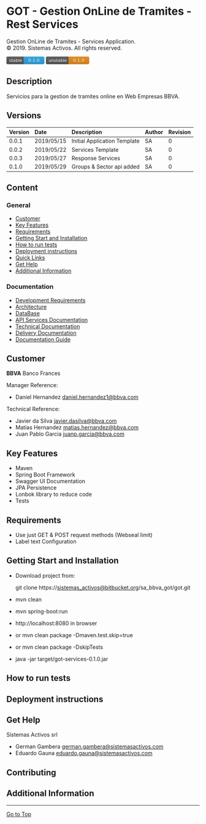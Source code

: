 # GOT - Gestion OnLine de Tramites - Rest Services
Gestion OnLine de Tramites - Services Application.  
© 2019. Sistemas Activos. All rights reserved.

[![Latest Stable Version](docs/images/stable-version.png)](#)  [![Latest Unstable Version](docs/images/unstable-version.png)](#)

## Description
Servicios para la gestion de tramites online en Web Empresas BBVA.

## Versions
| Version  |    Date    | Description                    |  Author     |   Revision   |
|----------|:-----------|:-------------------------------|:------------|--------------|
| 0.0.1    | 2019/05/15 | Initial Application Template   |    SA       |      0       |
| 0.0.2    | 2019/05/22 | Services Template              |    SA       |      0       |
| 0.0.3    | 2019/05/27 | Response Services              |    SA       |      0       |
| 0.1.0    | 2019/05/29 | Groups & Sector api added      |    SA       |      0       |

## Content

### General
* [Customer](#markdown-header-customer)
* [Key Features](#markdown-header-key-features)
* [Requirements](#markdown-header-requirements)
* [Getting Start and Installation](#markdown-header-getting-start-and-installation)
* [How to run tests](#markdown-header-how-to-run-tests)
* [Deployment instructions](#markdown-header-deployment-instructions)
* [Quick Links](#markdown-header-quick-links)
* [Get Help](#markdown-header-get-help)
* [Additional Information](#markdown-header-additional-information)

### Documentation
* [Development Requirements](docs/markdown/requirements.md)
* [Architecture](docs/markdown/architecture.md)
* [DataBase](docs/markdown/database.md)
* [API Services Documentation](docs/markdown/api.md)
* [Technical Documentation](docs/markdown/technical.md)
* [Delivery Documentation](docs/markdown/delivery.md)
* [Documentation Guide](docs/markdown/documentation-guide.md)

## Customer
**BBVA** Banco Frances   

Manager Reference: 
* Daniel Hernandez      daniel.hernandez1@bbva.com

Technical Reference: 
* Javier da Silva       javier.dasilva@bbva.com       
* Matias Hernandez      matias.hernandez@bbva.com
* Juan Pablo Garcia     juanp.garcia@bbva.com

## Key Features

* Maven
* Spring Boot Framework
* Swagger UI Documentation
* JPA Persistence
* Lonbok library to reduce code
* Tests

## Requirements

* Use just GET & POST request methods (Webseal limit)
* Label text Configuration

## Getting Start and Installation

* Download project from:
    
    git clone https://sistemas_activos@bitbucket.org/sa_bbva_got/got.git

* mvn clean
* mvn spring-boot:run
* http://localhost:8080 in browser
* or mvn clean package -Dmaven.test.skip=true
* or mvn clean package -DskipTests
* java -jar target/got-services-0.1.0.jar


## How to run tests

## Deployment instructions

## Get Help

Sistemas Activos srl

* German Gambera  german.gambera@sistemasactivos.com
* Eduardo Gauna   eduardo.gauna@sistemasactivos.com

## Contributing

## Additional Information

---
[Go to Top](#markdown-header-got-gestion-online-de-tramites-rest-services)  